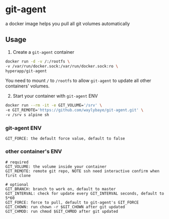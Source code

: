# git-agent
a docker image helps you pull all git volumes automatically


## Usage

1. Create a `git-agent` container

```sh
docker run -d -v /:/rootfs \
-v /var/run/docker.sock:/var/run/docker.sock:ro \
hyperapp/git-agent
```

You need to mount `/` to `/rootfs` to allow `git-agent` to update all other containers' volumes.


2. Start your container with `git-agent` ENV

```sh
docker run --rm -it -e GIT_VOLUME='/srv' \
-e GIT_REMOTE='https://github.com/waylybaye/git-agent.git' \
-v /srv s alpine sh
```

### git-agent ENV

```
GIT_FORCE: the default force value, default to false
```


### other container's ENV

```
# required
GIT_VOLUME: the volume inside your container
GIT_REMOTE: remote git repo, NOTE ssh need interactive confirm when first clone

# optional
GIT_BRANCH: branch to work on, default to master
GIT_INTERVAL: check for update every GIT_INTERVAL seconds, default to 5*60
GIT_FORCE: force to pull, default to git-agent's GIT_FORCE
GIT_CHOWN: run chown -r $GIT_CHOWN after git updated
GIT_CHMOD: run chmod $GIT_CHMOD after git updated
```
